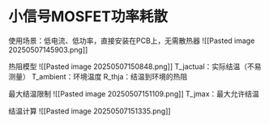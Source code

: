 # 小信号MOSFET功率耗散
使用场景：低电流、低功率，直接安装在PCB上，无需散热器
![[Pasted image 20250507145903.png]]

热阻模型
![[Pasted image 20250507150848.png]]
T_jactual：实际结温（不易测量）
T_ambient：环境温度
R_thja：结温到环境的热阻

最大结温限制
![[Pasted image 20250507151109.png]]
T_jmax：最大允许结温


结温计算
![[Pasted image 20250507151335.png]]


